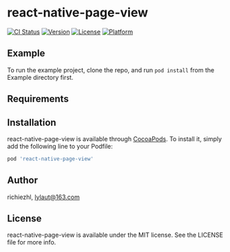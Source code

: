 # react-native-page-view

[![CI Status](https://img.shields.io/travis/richiezhl/react-native-page-view.svg?style=flat)](https://travis-ci.org/richiezhl/react-native-page-view)
[![Version](https://img.shields.io/cocoapods/v/react-native-page-view.svg?style=flat)](https://cocoapods.org/pods/react-native-page-view)
[![License](https://img.shields.io/cocoapods/l/react-native-page-view.svg?style=flat)](https://cocoapods.org/pods/react-native-page-view)
[![Platform](https://img.shields.io/cocoapods/p/react-native-page-view.svg?style=flat)](https://cocoapods.org/pods/react-native-page-view)

## Example

To run the example project, clone the repo, and run `pod install` from the Example directory first.

## Requirements

## Installation

react-native-page-view is available through [CocoaPods](https://cocoapods.org). To install
it, simply add the following line to your Podfile:

```ruby
pod 'react-native-page-view'
```

## Author

richiezhl, lylaut@163.com

## License

react-native-page-view is available under the MIT license. See the LICENSE file for more info.
